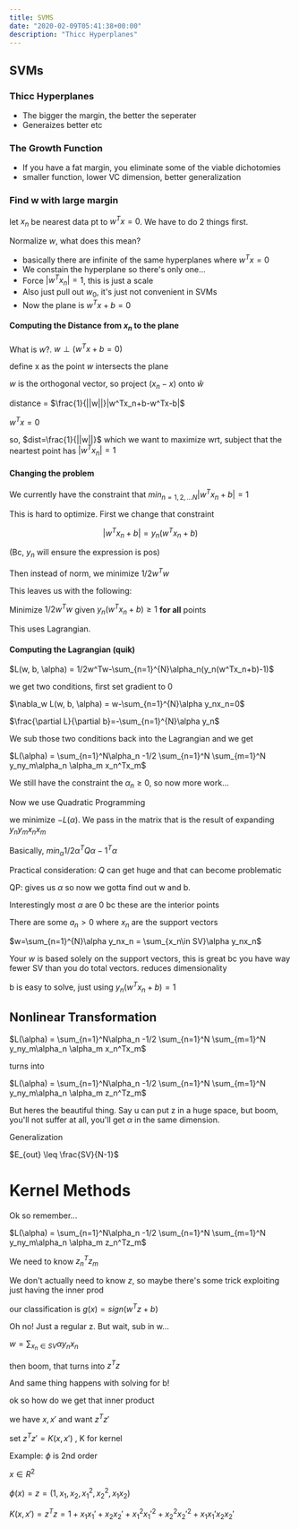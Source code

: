 ```yaml
---
title: SVMS
date: "2020-02-09T05:41:38+00:00"
description: "Thicc Hyperplanes"
---
```


## SVMs

### Thicc Hyperplanes

- The bigger the margin, the better the seperater
- Generaizes better etc



### The Growth Function

- If you have a fat margin, you eliminate some of the viable dichotomies
- smaller function, lower VC dimension, better generalization



### Find w with large margin

let $x_n$ be nearest data pt to $w^Tx=0$.  We have to do 2 things first.



Normalize $w$, what does this mean?

- basically there are infinite of the same hyperplanes where $w^Tx=0$
- We constain the hyperplane so there's only one...
- Force $|w^Tx_n|=1$, this is just a scale
- Also just pull out $w_0$, it's just not convenient in SVMs
- Now the plane is $w^Tx+b=0$



#### Computing the Distance from $x_n$ to the plane

What is $w$?. $w \perp (w^Tx + b = 0)$

define x as the point $w$ intersects the plane

$w$ is the orthogonal vector, so project $(x_n-x)$ onto $\hat{w}$

distance = $\frac{1}{||w||}|w^Tx_n+b-w^Tx-b|$

$w^Tx = 0$

so, $dist=\frac{1}{||w||}$ which we want to maximize wrt, subject that the neartest point has $|w^Tx_n|=1$



#### Changing the problem

We currently have the constraint that $min_{n=1, 2,…N}|w^Tx_n+b|=1$

This is hard to optimize.  First we change that constraint

$$|w^Tx_n+b| = y_n(w^Tx_n+b)$$

(Bc, $y_n$ will ensure the expression is pos)

Then instead of norm, we minimize $1/2w^Tw$



This leaves us with the following:

Minimize $1/2w^Tw$ given  $y_n(w^Tx_n+b) \geq 1$ **for all** points

This uses Lagrangian.



#### Computing the Lagrangian (quik)

$L(w, b, \alpha) = 1/2w^Tw-\sum_{n=1}^{N}\alpha_n(y_n(w^Tx_n+b)-1)$

we get two conditions, first set gradient to 0

$\nabla_w L(w, b, \alpha) = w-\sum_{n=1}^{N}\alpha y_nx_n=0$

$\frac{\partial L}{\partial b}=-\sum_{n=1}^{N}\alpha y_n$



We sub those two conditions back into the Lagrangian and we get

$L(\alpha) = \sum_{n=1}^N\alpha_n -1/2 \sum_{n=1}^N \sum_{m=1}^N y_ny_m\alpha_n \alpha_m x_n^Tx_m$



We still have the constraint the $\alpha_n \geq 0$, so now more work...

Now we use Quadratic Programming

we minimize $-L(\alpha)$.  We pass in the matrix that is the result of expanding $y_n y_m x_n x_m$

Basically, $min_\alpha 1/2\alpha^TQ \alpha -1^T \alpha$

Practical consideration: $Q$ can get huge and that can become problematic



QP: gives us $\alpha$ so now we gotta find out w and b.

Interestingly most $\alpha$ are 0 bc these are the interior points

There are some $a_n>0$ where $x_n$ are the support vectors

$w=\sum_{n=1}^{N}\alpha y_nx_n = \sum_{x_n\in SV}\alpha y_nx_n$

Your $w$ is based solely on the support vectors, this is great bc you have way fewer SV than you do total vectors.  reduces dimensionality



b is easy to solve, just using $y_n(w^Tx_n+b)=1$



## Nonlinear Transformation

$L(\alpha) = \sum_{n=1}^N\alpha_n -1/2 \sum_{n=1}^N \sum_{m=1}^N y_ny_m\alpha_n \alpha_m x_n^Tx_m$

turns into

$L(\alpha) = \sum_{n=1}^N\alpha_n -1/2 \sum_{n=1}^N \sum_{m=1}^N y_ny_m\alpha_n \alpha_m z_n^Tz_m$

But heres the beautiful thing.  Say u can put z in a huge space, but boom, you'll not suffer at all, you'll get $\alpha$ in the same dimension.

Generalization

$E_{out} \leq \frac{SV}{N-1}$



# Kernel Methods

Ok so remember...

$L(\alpha) = \sum_{n=1}^N\alpha_n -1/2 \sum_{n=1}^N \sum_{m=1}^N y_ny_m\alpha_n \alpha_m z_n^Tz_m$

We need to know $z_n^Tz_m$

We don't actually need to know $z$, so maybe there's some trick exploiting just having the inner prod

our classification is $g(x)=sign(w^Tz+b)$

Oh no!  Just a regular z.  But wait, sub in w...

$w = \sum_{x_n\in SV}\alpha y_nx_n$

then boom, that turns into $z^Tz$

And same thing happens with solving for b!



ok so how do we get that inner product

we have $x, x'$ and want $z^Tz'$

set $z^Tz' = K(x, x')$ , K for kernel



Example: $\phi$ is 2nd order

$x\in R^2$

$\phi(x)=z=(1, x_1, x_2, x_1^2, x_2^2, x_1x_2)$

$K(x,x') = z^Tz=1+ x_1x_1'+ x_2x_2'+ x_1^2x_1'^2+ x_2^2x_2'^2+x_1x_1'x_2x_2'$









 









